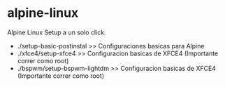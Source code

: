 # alpine-linux
Alpine Linux Setup a un solo click.

 * ./setup-basic-postinstal >> Configuraciones basicas para Alpine
 * ./xfce4/setup-xfce4 >> Configuracion basicas de XFCE4 (Importante correr como root)
 * ./bspwm/setup-bspwm-lightdm >> Configuracion basicas de XFCE4 (Importante correr como root)